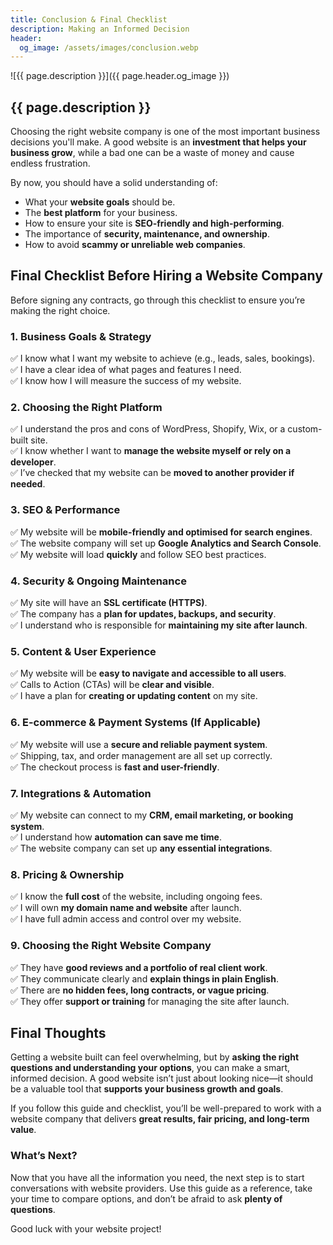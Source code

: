 ```yaml
---
title: Conclusion & Final Checklist
description: Making an Informed Decision
header:
  og_image: /assets/images/conclusion.webp
---
```


![{{ page.description }}]({{ page.header.og_image }})

## {{ page.description }}

Choosing the right website company is one of the most important business
decisions you'll make. A good website is an **investment that helps your
business grow**, while a bad one can be a waste of money and cause endless
frustration.

By now, you should have a solid understanding of:

- What your **website goals** should be.
- The **best platform** for your business.
- How to ensure your site is **SEO-friendly and high-performing**.
- The importance of **security, maintenance, and ownership**.
- How to avoid **scammy or unreliable web companies**.

## Final Checklist Before Hiring a Website Company

Before signing any contracts, go through this checklist to ensure you’re
making the right choice.

### **1. Business Goals & Strategy**

✅ I know what I want my website to achieve (e.g., leads, sales, bookings).  
✅ I have a clear idea of what pages and features I need.  
✅ I know how I will measure the success of my website.  

### **2. Choosing the Right Platform**

✅ I understand the pros and cons of WordPress, Shopify, Wix, or a custom-built site.  
✅ I know whether I want to **manage the website myself or rely on a developer**.  
✅ I’ve checked that my website can be **moved to another provider if needed**.  

### **3. SEO & Performance**

✅ My website will be **mobile-friendly and optimised for search engines**.  
✅ The website company will set up **Google Analytics and Search Console**.  
✅ My website will load **quickly** and follow SEO best practices.  

### **4. Security & Ongoing Maintenance**

✅ My site will have an **SSL certificate (HTTPS)**.  
✅ The company has a **plan for updates, backups, and security**.  
✅ I understand who is responsible for **maintaining my site after launch**.  

### **5. Content & User Experience**

✅ My website will be **easy to navigate and accessible to all users**.  
✅ Calls to Action (CTAs) will be **clear and visible**.  
✅ I have a plan for **creating or updating content** on my site.  

### **6. E-commerce & Payment Systems (If Applicable)**

✅ My website will use a **secure and reliable payment system**.  
✅ Shipping, tax, and order management are all set up correctly.  
✅ The checkout process is **fast and user-friendly**.  

### **7. Integrations & Automation**

✅ My website can connect to my **CRM, email marketing, or booking system**.  
✅ I understand how **automation can save me time**.  
✅ The website company can set up **any essential integrations**.  

### **8. Pricing & Ownership**

✅ I know the **full cost** of the website, including ongoing fees.  
✅ I will own **my domain name and website** after launch.  
✅ I have full admin access and control over my website.  

### **9. Choosing the Right Website Company**

✅ They have **good reviews and a portfolio of real client work**.  
✅ They communicate clearly and **explain things in plain English**.  
✅ There are **no hidden fees, long contracts, or vague pricing**.  
✅ They offer **support or training** for managing the site after launch.  

## Final Thoughts

Getting a website built can feel overwhelming, but by **asking the right
questions and understanding your options**, you can make a smart, informed
decision. A good website isn’t just about looking nice—it should be a
valuable tool that **supports your business growth and goals**.

If you follow this guide and checklist, you’ll be well-prepared to work
with a website company that delivers **great results, fair pricing, and
long-term value**.

### **What’s Next?**

Now that you have all the information you need, the next step is to start
conversations with website providers. Use this guide as a reference, take
your time to compare options, and don’t be afraid to ask **plenty of
questions**.

Good luck with your website project!
